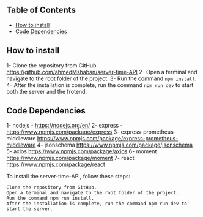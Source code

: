 ## Table of Contents

- [How to install](#how-to-install)
- [Code Dependencies](#code-dependencies)

## How to install

1- Clone the repository from GitHub. https://github.com/ahmedMshaban/server-time-API
2- Open a terminal and navigate to the root folder of the project. 
3- Run the command `npm install`.
4- After the installation is complete, run the command `npm run dev` to start both the server and the frotend.

## Code Dependencies

1- nodejs - https://nodejs.org/en/
2- express - https://www.npmjs.com/package/express
3- express-prometheus-middleware https://www.npmjs.com/package/express-prometheus-middleware
4- jsonschema https://www.npmjs.com/package/jsonschema
5- axios https://www.npmjs.com/package/axios
6- moment https://www.npmjs.com/package/moment
7- react https://www.npmjs.com/package/react





To install the server-time-API, follow these steps:

    Clone the repository from GitHub.
    Open a terminal and navigate to the root folder of the project.
    Run the command npm run install.
    After the installation is complete, run the command npm run dev to start the server.


